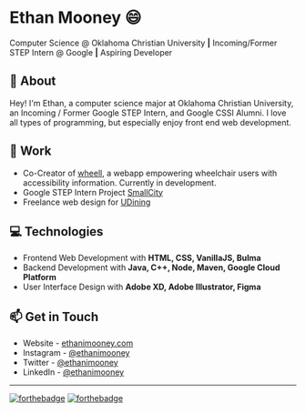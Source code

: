 # Ethan Mooney :smile:
Computer Science @ Oklahoma Christian University **|** Incoming/Former STEP Intern @ Google **|** Aspiring Developer

## :raising_hand: About
Hey! I'm Ethan, a computer science major at Oklahoma Christian University, an Incoming / Former Google STEP Intern, and Google CSSI Alumni. I love all types of programming, but especially enjoy front end web development.

## :pencil: Work
- Co-Creator of [wheell](https://wheell.appspot.com/), a webapp empowering wheelchair users with accessibility information. Currently in development.
- Google STEP Intern Project [SmallCity](https://step2020-smallcity.appspot.com)
- Freelance web design for [UDining](https://www.udining.com)

## :computer: Technologies
- Frontend Web Development with **HTML, CSS, VanillaJS, Bulma**
- Backend Development with **Java, C++, Node, Maven, Google Cloud Platform**
- User Interface Design with **Adobe XD, Adobe Illustrator, Figma**

## :mailbox: Get in Touch
- Website - [ethanimooney.com](https://www.ethanimooney.com/)
- Instagram - [@ethanimooney](https://www.instagram.com/ethanimooney)
- Twitter - [@ethanimooney](https://www/twitter.com/ethanimooney)
- LinkedIn - [@ethanimooney](https://www.linkedin.com/in/ethanimooney)
---
[![forthebadge](https://forthebadge.com/images/badges/gluten-free.svg)](https://forthebadge.com)
[![forthebadge](https://forthebadge.com/images/badges/contains-cat-gifs.svg)](https://forthebadge.com)
